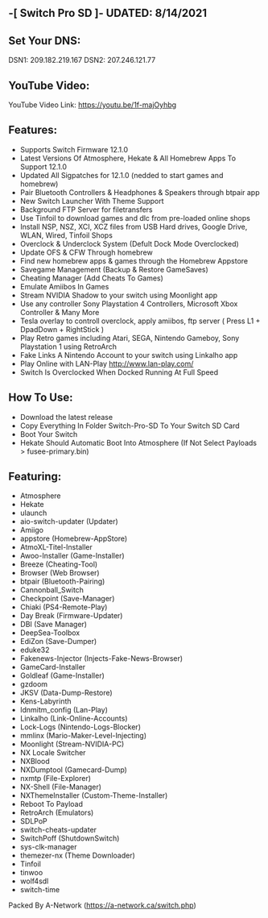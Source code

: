 -[ Switch Pro SD ]-       **UDATED: 8/14/2021**
----------------

Set Your DNS:
-------------
DSN1: 209.182.219.167
DSN2: 207.246.121.77


YouTube Video:
--------------
YouTube Video Link: https://youtu.be/1f-majOyhbg


Features:
---------

- Supports Switch Firmware 12.1.0
- Latest Versions Of Atmosphere, Hekate & All Homebrew Apps To Support 12.1.0
- Updated All Sigpatches for 12.1.0 (nedded to start games and homebrew)
- Pair Bluetooth Controllers & Headphones & Speakers through btpair app
- New Switch Launcher With Theme Support
- Background FTP Server for filetransfers
- Use Tinfoil to download games and dlc from pre-loaded online shops
- Install NSP, NSZ, XCI, XCZ files from USB Hard drives, Google Drive, WLAN, Wired, Tinfoil Shops
- Overclock & Underclock System (Defult Dock Mode Overclocked)
- Update OFS & CFW Through homebrew
- Find new homebrew apps & games through the Homebrew Appstore
- Savegame Management (Backup & Restore GameSaves)
- Cheating Manager (Add Cheats To Games)
- Emulate Amiibos In Games
- Stream NVIDIA Shadow to your switch using Moonlight app
- Use any controller Sony Playstation 4 Controllers, Microsoft Xbox Controller & Many More
- Tesla overlay to controll overclock, apply amiibos, ftp server ( Press L1 + DpadDown + RightStick )
- Play Retro games including Atari, SEGA, Nintendo Gameboy, Sony Playstation 1 using RetroArch
- Fake Links A Nintendo Account to your switch using Linkalho app
- Play Online with LAN-Play http://www.lan-play.com/
- Switch Is Overclocked When Docked Running At Full Speed



How To Use:
-----------

- Download the latest release 
- Copy Everything In Folder Switch-Pro-SD To Your Switch SD Card
- Boot Your Switch
- Hekate Should Automatic Boot Into Atmosphere (If Not Select Payloads > fusee-primary.bin)




Featuring:
----------

- Atmosphere
- Hekate
- ulaunch
- aio-switch-updater (Updater)
- Amiigo
- appstore (Homebrew-AppStore)
- AtmoXL-Titel-Installer
- Awoo-Installer (Game-Installer)
- Breeze (Cheating-Tool)
- Browser (Web Browser)
- btpair (Bluetooth-Pairing)
- Cannonball_Switch
- Checkpoint (Save-Manager)
- Chiaki (PS4-Remote-Play)
- Day Break (Firmware-Updater)
- DBI (Save Manager)
- DeepSea-Toolbox
- EdiZon (Save-Dumper)
- eduke32
- Fakenews-Injector (Injects-Fake-News-Browser)
- GameCard-Installer
- Goldleaf (Game-Installer)
- gzdoom
- JKSV (Data-Dump-Restore)
- Kens-Labyrinth
- ldnmitm_config (Lan-Play)
- Linkalho (Link-Online-Accounts)
- Lock-Logs (Nintendo-Logs-Blocker)
- mmlinx (Mario-Maker-Level-Injecting)
- Moonlight (Stream-NVIDIA-PC)
- NX Locale Switcher
- NXBlood
- NXDumptool (Gamecard-Dump)
- nxmtp (File-Explorer)
- NX-Shell (File-Manager)
- NXThemeInstaller (Custom-Theme-Installer)
- Reboot To Payload
- RetroArch (Emulators)
- SDLPoP
- switch-cheats-updater
- SwitchPoff (ShutdownSwitch)
- sys-clk-manager
- themezer-nx (Theme Downloader)
- Tinfoil
- tinwoo
- wolf4sdl
- switch-time



Packed By A-Network (https://a-network.ca/switch.php)
